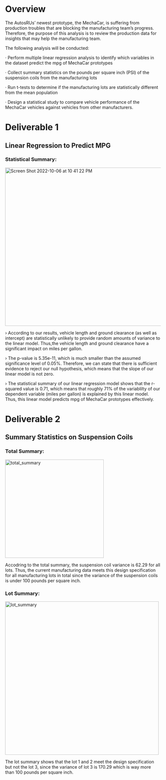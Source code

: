 # Overview

The AutosRUs’ newest prototype, the MechaCar, is suffering from production troubles that are blocking the manufacturing team’s progress. Therefore, the purpose of this analysis is to review the production data for insights that may help the manufacturing team.

The following analysis will be conducted: 

   · Perform multiple linear regression analysis to identify which variables in the dataset predict the mpg of MechaCar prototypes
 
   · Collect summary statistics on the pounds per square inch (PSI) of the suspension coils from the manufacturing lots
 
   · Run t-tests to determine if the manufacturing lots are statistically different from the mean population

   · Design a statistical study to compare vehicle performance of the MechaCar vehicles against vehicles from other manufacturers. 

# Deliverable 1

## Linear Regression to Predict MPG

### Statistical Summary:

<img width="513" alt="Screen Shot 2022-10-06 at 10 41 22 PM" src="https://user-images.githubusercontent.com/107653012/194458434-f65f8427-7365-4df1-99ba-e8be26096b64.png">

› According to our results, vehicle length and ground clearance (as well as intercept) are statistically unlikely to provide random amounts of variance to the linear model. Thus,the vehicle length and ground clearance have a significant impact on miles per gallon.

› The p-value is 5.35e-11, which is much smaller than the assumed significance level of 0.05%. Therefore, we can state that there is sufficient evidence to reject our null hypothesis, which means that the slope of our linear model is not zero.

› The statistical summary of our linear regression model shows that the r-squared value is 0.71, which means that roughly 71% of the variablilty of our dependent variable (miles per gallon) is explained by this linear model. Thus, this linear model predicts mpg of MechaCar prototypes effectively.

# Deliverable 2

## Summary Statistics on Suspension Coils

### Total Summary:

<img width="319" alt="total_summary" src="https://user-images.githubusercontent.com/107653012/194653460-05b5e99f-10e9-4610-8c8f-f54d9da29a15.png">

  Accodring to the total summary, the suspension coil variance is 62.29 for all lots. Thus, the current manufacturing data meets this design specification for all manufacturing lots in total since the variance of the suspension coils is under 100 pounds per square inch.

### Lot Summary:

<img width="497" alt="lot_summary" src="https://user-images.githubusercontent.com/107653012/194653472-9b4c13a5-f7a0-4238-9e58-83921995bccf.png">

  The lot summary shows that the lot 1 and 2 meet the design specification but not the lot 3, since the variance of lot 3 is 170.29 which is way more than 100 pounds per square inch. 

